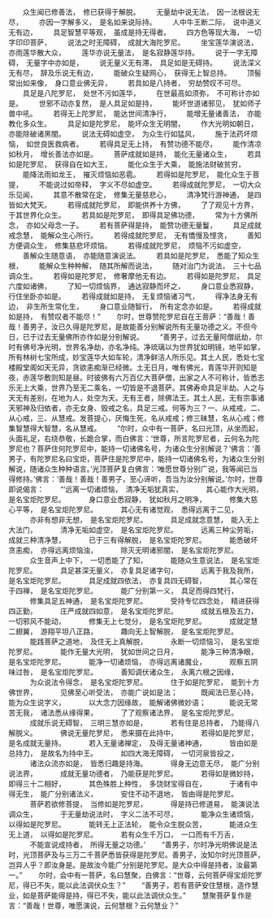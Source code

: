 <!-- { "loadSidebar": true } -->
　　众生闻已修善法，　修已获得于解脱。
　　无量劫中说无法，　因一法根说无尽，
　　亦因一字解多义，　是名如来说际持。
　　人中牛王断二际，　说中道义无有边，
　　具足智慧平等观，　虽成是持无得者。
　　四方色等现大海，　一切字印印菩萨，
　　说法之时无障碍，　成就大海陀罗尼。
　　坐宝莲华演说法，　亦雨莲华散大众，
　　莲华亦说无量法，　是名寂静莲华持。
　　说于一字无障碍，　无量字中亦如是，
　　说无量义无有滞，　具足如是无碍持。
　　说法深义无有尽，　辞及乐说无有边，
　　能破众生疑网心，　获得无上智总持。
　　顶髻常出如来像，　身口意业佛无异，
　　若具如是八持者，　穷劫赞叹不可尽。
　　具足是八陀罗尼，　处世不污如莲华，
　　在世最高如须弥，　不可称计亦如是。
　　世邪不动亦复然，　是人具足如是持，
　　能坏世道诸邪见，　犹如师子兽中吼。
　　若得无上陀罗尼，　能达世间清净行，
　　能增无量诸善法，　亦能教化多众生。
　　具足如是陀罗尼，　能坏众生无明闇，
　　作大光明如朝日，　亦能除破诸黑闇。
　　说法无碍如虚空，　为众生行如猛风，
　　施于法药坏烦恼，　如世良医救病者。
　　若得具足无上持，　有赞功德不能尽，
　　能作清凉如秋月，　增长善法亦如是。
　　菩萨成就如是持，　能化无量诸众生，
　　若具如是陀罗尼，　获得自在如大王，
　　能化众生于大乘，　能施法财破贫穷，
　　能降法雨如龙王，　摧灭烦恼如恶雹。
　　若得如是陀罗尼，　能化众生于菩提，
　　不能说过如帝释，　字义不尽如虚空。
　　若得成就陀罗尼，　一切大众乐见闻，
　　其意不散常在定，　修集无量慈悲心，
　　清净梵行游神通，　是四皆如大梵天。
　　若得成就陀罗尼，　即能供养十方佛，
　　了了观见十方界，　于其世界化众生。
　　若具如是陀罗尼，　即得具足佛功德，
　　常为十方佛所念，　亦如父母念一子。
　　若有菩萨得是持，　能赞功德无量鬘，
　　具足成就戒念慧，　能解众生心所行。
　　若得成就陀罗尼，　无有憍慢及悭贪，
　　善知方便调众生，　修集慈悲坏烦恼。
　　若得成就陀罗尼，　烦恼不污如虚空，
　　善解众生随意语，　亦能随意演说法。
　　若具如是陀罗尼，　悉能了知众生根，
　　能解众生种种解，　随其所解而说法，
　　随对治门为说法，　三十七品调众生。
　　若得如是陀罗尼，　修奢摩他无有边。
　　若得如是陀罗尼，　具足六度如诸佛，
　　了知一切烦恼界，　通达寂静而坏之，
　　身口意业悉寂静，　行住坐卧亦如是。
　　若得成就如是持，　无复烦恼诸习气，
　　得净法身无有边，　非生所生常化生，
　　身口意业随智行，　所有定念亦如是。
　　若得成就如是持，　有赞叹者不能尽！”
　　尔时，世尊赞陀罗尼自在王菩萨：“善哉！善哉！善男子，汝已久得是陀罗尼，是故能善分别解说所有无量功德之义。不但今日，已于过去无量佛所亦作如是分别解说。
　　“善男子，过去无量阿僧祇劫，尔时有佛号净光明，世界名净劫，亦名净纯。净琉璃以为世界犹如明镜，地平如掌，所有林树七宝所成，妙宝莲华大如车轮，清净鲜洁人所乐见。其土人民，悉处七宝楼殿堂阁如天无异，贪欲恚痴渐已经微。土无日月，唯有佛光，青莲华开则知是夜，赤莲华敷则知是昼。时彼佛有六万百亿大菩萨僧，出家之人不可称计，皆悉志乐无上大乘，世界乃至无二乘名，一切皆是不退菩萨。其佛寿命具足半劫。人之与天无有差别，在地为人，处空为天。无有王者，除佛法王。其土人民，无有宗事诸天邪神及归依者，亦无女身、毁戒之名，具足三戒。何等为三？一、从戒戒，二、从心戒，三、从慧戒。发菩提心，厌悔生死，名从戒戒；修三昧慧，名从心戒；修集智慧得大智慧，名从慧戒。
　　“尔时，众中有一菩萨，名曰光顶，从坐而起，头面礼足，右绕恭敬，长跪合掌，而白佛言：‘世尊，所言陀罗尼者，云何名为陀罗尼也？菩萨住何陀罗尼中，能持一切诸佛名号，为诸众生分别解说？’佛言：‘善男子，有陀罗尼名曰宝炬，菩萨住是陀罗尼中，能持一切诸佛名号，为诸众生分别解说，随诸众生种种语言。’光顶菩萨复白佛言：‘唯愿世尊分别广说，我等闻已当得修持。’佛言：‘善哉！善哉！善男子，至心谛听，吾当为汝分别解说。’尔时，世尊即说偈言：
　　“‘远离一切诸烦恼，　清净无垢犹真实，
　　　其心能作大光明，　是名宝炬陀罗尼。
　　　身口意业悉寂静，　犹如秋月之明净，
　　　修集大慈心平等，　是名宝炬陀罗尼。
　　　其心无有诸觉观，　悉得远离于二见，
　　　亦非有想非无想，　是名宝炬陀罗尼。
　　　具足成就念意慧，　能入无上大法门，
　　　清净无垢如虚空，　是名宝炬陀罗尼。
　　　远离三种尘劳垢，　成就三种清净慧，
　　　已于三有得解脱，　是名宝炬陀罗尼。
　　　能悉破坏贪恚痴，　亦得远离烦恼浊，
　　　除灭无明诸邪闇，　是名宝炬陀罗尼。
　　　众生音声上中下，　一切悉能了了知，
　　　能随众生意说法，　是名宝炬陀罗尼。
　　　具足甚深无量义，　亦复具足诸字句，
　　　远离于我及我所，　是名宝炬陀罗尼。
　　　具足成就四依法，　亦复具四无碍智，
　　　其心常在于四禅，　是名宝炬陀罗尼。
　　　能广分别第一义，　具足而得四梵行，
　　　修集具足五神通，　是名宝炬陀罗尼。
　　　受持专忆四念处，　精进获得四正勤，
　　　庄严成就四如意，　是名宝炬陀罗尼。
　　　成就五根及五力，　一切邪风不能动，
　　　修集无上七觉分，　是名宝炬陀罗尼。
　　　成就定慧二翅翼，　游翔平坦八正路，
　　　趣向无上智解脱，　是名宝炬陀罗尼。
　　　能践菩萨之道地，　及住无上真解脱，
　　　永断一切烦恼习，　是名宝炬陀罗尼。
　　　能作无量大光明，　犹如世间之日月，
　　　能净三种清净眼，　是名宝炬陀罗尼。
　　　能净一切诸烦恼，　亦得远离诸魔业，
　　　观察五阴味过咎，　是名宝炬陀罗尼。
　　　善知调伏诸众生，　永离六根之因缘，
　　　为众说法令得念，　是名宝炬陀罗尼。
　　　住于如是陀罗尼，　能到十方佛世界，
　　　见佛至心听受法，　亦能广说如是法；
　　　既闻法已至心持，　能为众生说字义，
　　　以大念力因缘故，　能解诸佛微妙语；
　　　能说无常苦无我，　诸法悉从缘得果，
　　　了了观察诸法界，　是名宝炬陀罗尼。
　　　成就乐说无碍智，　三明三慧亦如是，
　　　若有住是总持者，　乃能得八解脱义。
　　　佛说无量陀罗尼，　悉来摄在此持中，
　　　若得如是陀罗尼，　是名成就无量持。
　　　若入无量诸禅定，　及得无量诸神通，
　　　皆由如是总持力，　是故名为持中王。
　　　如四大海无障碍，　一切河泉皆投之，
　　　诸法众流亦如是，　皆悉归趣是持海。
　　　得身无边意无尽，　能广分别说法界，
　　　成就无量功德者，　乃能获是陀罗尼。
　　　若得如是微妙持，　即得三十二相好，
　　　其色殊胜上种性，　多饶财宝得自在，
　　　于诸有中得无生，　能广分别诸法义，
　　　安住不动不退地，　皆由得是陀罗尼。
　　　菩萨若欲修菩提，　当修如是陀罗尼，
　　　得是持已修道易，　能演说法调众生，
　　　于无量劫说法时，　字义二法不可尽，
　　　能净众生诸烦恼，　以得如是陀罗尼。
　　　能转无上正法轮，　能令众生脱众苦，
　　　能进众生无上道，　以得如是陀罗尼。
　　　若有众生千万口，　一口而有千万舌，
　　　不能宣说成持者，　所得无量之功德。’
　　“善男子，尔时净光明佛说是法时，光顶菩萨及与三万二千菩萨悉皆获得是陀罗尼。善男子，汝知尔时光顶菩萨，岂异人乎？即汝身是。是故汝今能广分别是陀罗尼。是大众中得是持者，汝最第一。”
　　尔时，会中有一菩萨，名曰慧聚，白佛言：“世尊，云何菩萨得宝炬陀罗尼，得已不失，能以此法调伏众生？”
　　“善男子，若有菩萨安住慧根，造作慧业，如是菩萨能得是持，得已不失，能以此法调伏众生。”
　　慧聚菩萨复作是言：“善哉！世尊，唯愿演说，云何慧根？云何慧业？”
